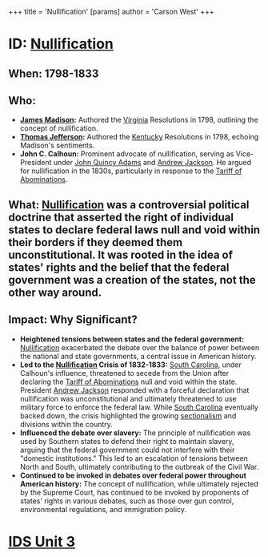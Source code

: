 +++
 title = 'Nullification'
[params]
	author = 'Carson West'
+++
# ID: [Nullification](./../nullification/) 
## When: 1798-1833 

## Who: 
* **[James Madison](./../james-madison/):** Authored the [Virginia](./../virginia/) Resolutions in 1798, outlining the concept of nullification.
* **[Thomas Jefferson](./../thomas-jefferson/):** Authored the [Kentucky](./../kentucky/) Resolutions in 1798, echoing Madison's sentiments.
* **John C. Calhoun:**  Prominent advocate of nullification, serving as Vice-President under [John Quincy Adams](./../john-quincy-adams/) and [Andrew Jackson](./../andrew-jackson/).  He argued for nullification in the 1830s, particularly in response to the [Tariff of Abominations](./../tariff-of-abominations/). 

## What:  [Nullification](./../nullification/) was a controversial political doctrine that asserted the right of individual states to declare federal laws null and void within their borders if they deemed them unconstitutional.  It was rooted in the idea of states' rights and the belief that the federal government was a creation of the states, not the other way around.

## Impact: Why Significant?
* **Heightened tensions between states and the federal government:** [Nullification](./../nullification/) exacerbated the debate over the balance of power between the national and state governments, a central issue in American history.
* **Led to the [Nullification](./../nullification/) Crisis of 1832-1833:**  [South Carolina](./../south-carolina/), under Calhoun's influence, threatened to secede from the Union after declaring the [Tariff of Abominations](./../tariff-of-abominations/) null and void within the state.  President [Andrew Jackson](./../andrew-jackson/) responded with a forceful declaration that nullification was unconstitutional and ultimately threatened to use military force to enforce the federal law.  While [South Carolina](./../south-carolina/) eventually backed down, the crisis highlighted the growing [sectionalism](./../sectionalism/) and divisions within the country.
* **Influenced the debate over slavery:** The principle of nullification was used by Southern states to defend their right to maintain slavery, arguing that the federal government could not interfere with their "domestic institutions."  This led to an escalation of tensions between North and South, ultimately contributing to the outbreak of the Civil War.
* **Continued to be invoked in debates over federal power throughout American history:**  The concept of nullification, while ultimately rejected by the Supreme Court, has continued to be invoked by proponents of states' rights in various debates, such as those over gun control, environmental regulations, and immigration policy. 

# [IDS Unit 3](./../ids-unit-3/)